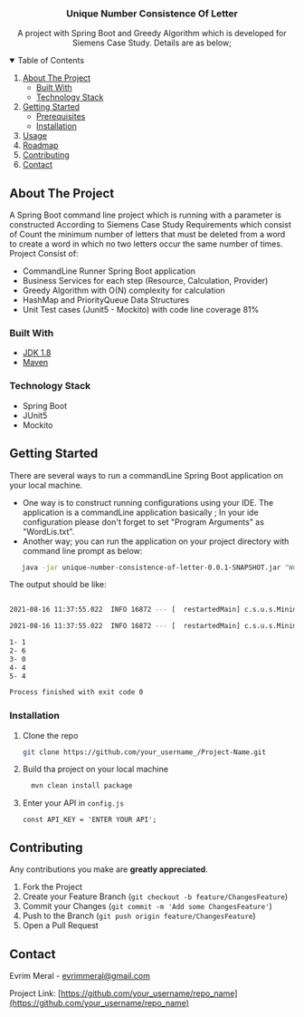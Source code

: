 
  <h3 align="center">Unique Number Consistence Of Letter</h3>

  <p align="center">
    A project with Spring Boot and Greedy Algorithm which is developed for Siemens Case Study. Details are as below;
 
</p>

<details open="open">
  <summary>Table of Contents</summary>
  <ol>
    <li>
      <a href="#about-the-project">About The Project</a>
      <ul>
        <li><a href="#built-with">Built With</a></li>
          <li><a href="#technology-stack">Technology Stack</a></li>
      </ul>
    </li>
    <li>
      <a href="#getting-started">Getting Started</a>
      <ul>
        <li><a href="#prerequisites">Prerequisites</a></li>
        <li><a href="#installation">Installation</a></li>
      </ul>
    </li>
    <li><a href="#usage">Usage</a></li>
    <li><a href="#roadmap">Roadmap</a></li>
    <li><a href="#contributing">Contributing</a></li>
    <li><a href="#contact">Contact</a></li>
  </ol>
</details>

## About The Project
A Spring Boot command line project which is running with a parameter is 
constructed According to Siemens
Case Study Requirements which consist of Count the minimum
 number of letters that must be deleted from a word to create 
a word in which no two letters occur the same number of times. 
Project Consist of:
- CommandLine Runner Spring Boot application
- Business Services for each step (Resource, Calculation, Provider)
- Greedy Algorithm with O(N) complexity for calculation
- HashMap and PriorityQueue Data Structures
- Unit Test cases (Junit5 - Mockito) with code line coverage 81%


### Built With
* [JDK 1.8](https://www.oracle.com/tr/java/technologies/javase/javase-jdk8-downloads.html)
* [Maven](https://maven.apache.org/)

### Technology Stack
* Spring Boot
* JUnit5
* Mockito

## Getting Started

There are several ways to run a commandLine Spring Boot 
application on your local machine. 
- One way is to construct running configurations using 
your IDE. The application is a commandLine application basically ;
 In your ide configuration please don't forget to set "Program Arguments" as "WordLis.txt".
- Another way; you can run the application on your project directory with command line prompt as below:

```sh
   java -jar unique-number-consistence-of-letter-0.0.1-SNAPSHOT.jar "WordLiat.txt"
   ```
The output should be like:
```sh
   
2021-08-16 11:37:55.022  INFO 16872 --- [  restartedMain] c.s.u.s.MinimumDeletionNumberService     : Algorithm applied to find minimum deletion: 

2021-08-16 11:37:55.022  INFO 16872 --- [  restartedMain] c.s.u.s.MinimumDeletionNumberService     : Algorithm applied to find minimum deletion: 

1- 1
2- 6
3- 0
4- 4
5- 4

Process finished with exit code 0

   ```

### Installation


1. Clone the repo
   ```sh
   git clone https://github.com/your_username_/Project-Name.git
   ```
2. Build tha project on your local machine
   ```sh
     mvn clean install package
     ```
3. Enter your API in `config.js`
   ```JS
   const API_KEY = 'ENTER YOUR API';
   ```


## Contributing
Any contributions you make are **greatly appreciated**.

1. Fork the Project
2. Create your Feature Branch (`git checkout -b feature/ChangesFeature`)
3. Commit your Changes (`git commit -m 'Add some ChangesFeature'`)
4. Push to the Branch (`git push origin feature/ChangesFeature`)
5. Open a Pull Request


<!-- CONTACT -->
## Contact

Evrim Meral - evrimmeral@gmail.com

Project Link: [https://github.com/your_username/repo_name](https://github.com/your_username/repo_name)


